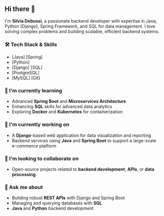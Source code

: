 ## Hi there 👋

I'm **Silvia Debussi**, a passionate backend developer with expertise in Java, Python (Django), Spring Framework, and SQL for data management. I love solving complex problems and building scalable, efficient backend systems.

### 🛠️ Tech Stack & Skills
- [Java]
  [Spring]
- [Python]
- [Django]
  [SQL]
- [PostgreSQL]
- [MySQL]
  [Git]

### 🌱 I'm currently learning
- Advanced **Spring Boot** and **Microservices Architecture**
- Enhancing **SQL** skills for advanced data analytics
- Exploring **Docker** and **Kubernetes** for containerization

### 🔭 I'm currently working on
- A **Django**-based web application for data visualization and reporting
- Backend services using **Java** and **Spring Boot** to support a large-scale e-commerce platform

### 👯 I'm looking to collaborate on
- Open-source projects related to **backend development**, **APIs**, or **data processing**.

### 💬 Ask me about
- Building robust **REST APIs** with Django and Spring Boot
- Managing and querying databases with **SQL**
- **Java** and **Python** backend development

